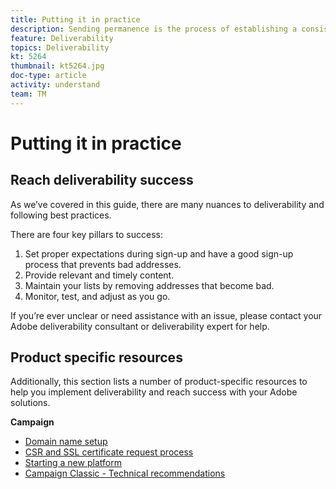 ```yaml
---
title: Putting it in practice
description: Sending permanence is the process of establishing a consistent sending volume and strategy in order to maintain ISP reputation.
feature: Deliverability
topics: Deliverability
kt: 5264
thumbnail: kt5264.jpg
doc-type: article
activity: understand
team: TM
---
```


# Putting it in practice

## Reach deliverability success

As we’ve covered in this guide, there are many nuances to deliverability and following best practices. 

There are four key pillars to success:

1. Set proper expectations during sign-up and have a good sign-up process that prevents bad addresses.
2. Provide relevant and timely content.
3. Maintain your lists by removing addresses that become bad.
4. Monitor, test, and adjust as you go.

If you’re ever unclear or need assistance with an issue, please contact your Adobe deliverability consultant or deliverability expert for help.

## Product specific resources

Additionally, this section lists a number of product-specific resources to help you implement deliverability and reach success with your Adobe solutions.

**Campaign**

* [Domain name setup](../../help/putting-it-in-practice/ac-domain-name-setup.md)
* [CSR and SSL certificate request process](../../help/putting-it-in-practice/ac-ssl-certificate-request.md)
* [Starting a new platform](../../help/putting-it-in-practice/ac-starting-new-platform.md)
* [Campaign Classic - Technical recommendations](../../help/putting-it-in-practice/acc-technical-recommendations.md)

<!--

**Customer Journey Management**

**Marketo**

-->

